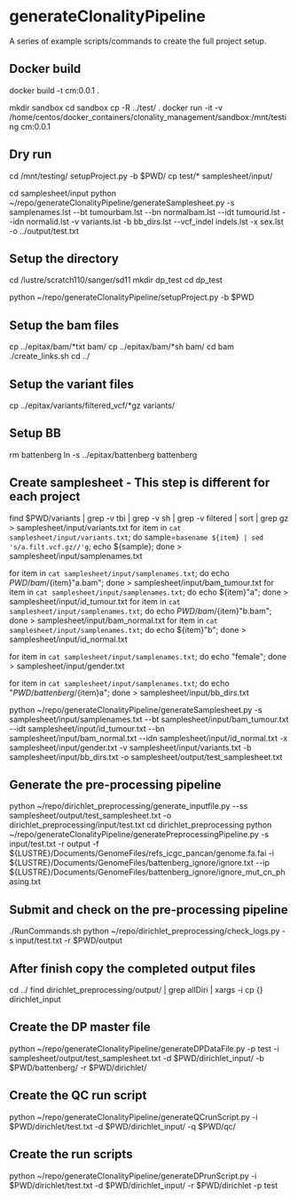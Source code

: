 # generateClonalityPipeline
A series of example scripts/commands to create the full project setup.

## Docker build
docker build -t cm:0.0.1 .

mkdir sandbox
cd sandbox
cp -R ../test/ .
docker run -it -v /home/centos/docker_containers/clonality_management/sandbox:/mnt/testing cm:0.0.1

## Dry run

cd /mnt/testing/
setupProject.py -b $PWD/
cp test/* samplesheet/input/

cd samplesheet/input
python ~/repo/generateClonalityPipeline/generateSamplesheet.py -s samplenames.lst  --bt tumourbam.lst --bn normalbam.lst --idt tumourid.lst --idn normalid.lst -v variants.lst -b bb_dirs.lst --vcf_indel indels.lst -x sex.lst -o ../output/test.txt

## Setup the directory
cd /lustre/scratch110/sanger/sd11
mkdir dp_test
cd dp_test

python ~/repo/generateClonalityPipeline/setupProject.py -b $PWD

## Setup the bam files
cp ../epitax/bam/*txt bam/
cp ../epitax/bam/*sh bam/
cd bam
./create_links.sh 
cd ../

## Setup the variant files
cp ../epitax/variants/filtered_vcf/*gz variants/

## Setup BB
rm battenberg
ln -s ../epitax/battenberg battenberg

## Create samplesheet - This step is different for each project
find $PWD/variants | grep -v tbi | grep -v sh | grep -v filtered | sort | grep gz > samplesheet/input/variants.txt
for item in `cat samplesheet/input/variants.txt`; do sample=`basename ${item} | sed 's/a.filt.vcf.gz//'g`; echo ${sample}; done > samplesheet/input/samplenames.txt

for item in `cat samplesheet/input/samplenames.txt`; do echo $PWD/bam/${item}"a.bam"; done > samplesheet/input/bam_tumour.txt
for item in `cat samplesheet/input/samplenames.txt`; do echo ${item}"a"; done > samplesheet/input/id_tumour.txt
for item in `cat samplesheet/input/samplenames.txt`; do echo $PWD/bam/${item}"b.bam"; done > samplesheet/input/bam_normal.txt
for item in `cat samplesheet/input/samplenames.txt`; do echo ${item}"b"; done > samplesheet/input/id_normal.txt

for item in `cat samplesheet/input/samplenames.txt`; do echo "female"; done > samplesheet/input/gender.txt

for item in `cat samplesheet/input/samplenames.txt`; do echo "${PWD}/battenberg/${item}a"; done > samplesheet/input/bb_dirs.txt

python ~/repo/generateClonalityPipeline/generateSamplesheet.py -s samplesheet/input/samplenames.txt --bt samplesheet/input/bam_tumour.txt --idt samplesheet/input/id_tumour.txt --bn samplesheet/input/bam_normal.txt --idn samplesheet/input/id_normal.txt -x samplesheet/input/gender.txt -v samplesheet/input/variants.txt -b samplesheet/input/bb_dirs.txt -o samplesheet/output/test_samplesheet.txt

## Generate the pre-processing pipeline
python ~/repo/dirichlet_preprocessing/generate_inputfile.py --ss samplesheet/output/test_samplesheet.txt -o dirichlet_preprocessing/input/test.txt
cd dirichlet_preprocessing
python ~/repo/generateClonalityPipeline/generatePreprocessingPipeline.py -s input/test.txt -r output -f ${LUSTRE}/Documents/GenomeFiles/refs_icgc_pancan/genome.fa.fai -i ${LUSTRE}/Documents/GenomeFiles/battenberg_ignore/ignore.txt --ip ${LUSTRE}/Documents/GenomeFiles/battenberg_ignore/ignore_mut_cn_phasing.txt

## Submit and check on the pre-processing pipeline
./RunCommands.sh
python ~/repo/dirichlet_preprocessing/check_logs.py -s input/test.txt -r $PWD/output

## After finish copy the completed output files
cd ../
find dirichlet_preprocessing/output/ | grep allDiri | xargs -i cp {} dirichlet_input

## Create the DP master file
python ~/repo/generateClonalityPipeline/generateDPDataFile.py -p test -i samplesheet/output/test_samplesheet.txt -d $PWD/dirichlet_input/ -b $PWD/battenberg/ -r $PWD/dirichlet/

## Create the QC run script
python ~/repo/generateClonalityPipeline/generateQCrunScript.py -i $PWD/dirichlet/test.txt -d $PWD/dirichlet_input/ -q $PWD/qc/

## Create the run scripts
python ~/repo/generateClonalityPipeline/generateDPrunScript.py -i $PWD/dirichlet/test.txt -d $PWD/dirichlet_input/ -r $PWD/dirichlet -p test
